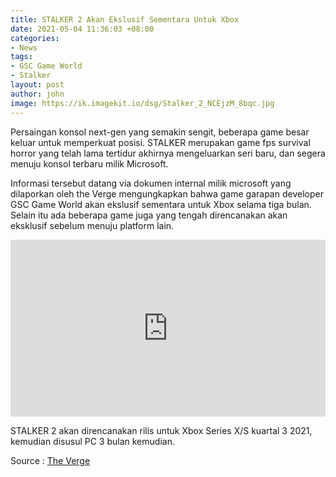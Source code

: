 ```yaml
---
title: STALKER 2 Akan Ekslusif Sementara Untuk Xbox
date: 2021-05-04 11:36:03 +08:00
categories:
- News
tags:
- GSC Game World
- Stalker
layout: post
author: john
image: https://ik.imagekit.io/dsg/Stalker_2_NCEjzM_8bqc.jpg
---
```


Persaingan konsol next-gen yang semakin sengit, beberapa game besar keluar untuk memperkuat posisi. STALKER merupakan game fps survival horror yang telah lama tertidur akhirnya mengeluarkan seri baru, dan segera menuju konsol terbaru milik Microsoft.

Informasi tersebut datang via dokumen internal milik microsoft yang dilaporkan oleh the Verge mengungkapkan bahwa game garapan developer GSC Game World akan ekslusif sementara untuk Xbox selama tiga bulan. Selain itu ada beberapa game juga yang tengah direncanakan akan eksklusif sebelum menuju platform lain.

<style>.embed-container { position: relative; padding-bottom: 56.25%; height: 0; overflow: hidden; max-width: 100%; } .embed-container iframe, .embed-container object, .embed-container embed { position: absolute; top: 0; left: 0; width: 100%; height: 100%; }</style><div class='embed-container'><iframe src='https://www.youtube.com/embed//fdJgHlTUYek' frameborder='0' allowfullscreen></iframe></div>

STALKER 2 akan direncanakan rilis untuk Xbox Series X/S kuartal 3 2021, kemudian disusul PC 3 bulan kemudian.

Source : [The Verge](https://www.theverge.com/2021/5/2/22415712/microsoft-xbox-store-cut-epic-games-court-documents)